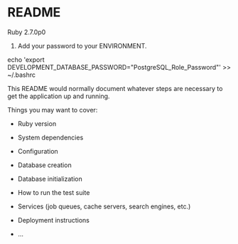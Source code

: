 # README
Ruby 2.7.0p0

1) Add your password to your ENVIRONMENT.

echo 'export DEVELOPMENT_DATABASE_PASSWORD="PostgreSQL_Role_Password"' >> ~/.bashrc


This README would normally document whatever steps are necessary to get the
application up and running.

Things you may want to cover:

* Ruby version

* System dependencies

* Configuration

* Database creation

* Database initialization

* How to run the test suite

* Services (job queues, cache servers, search engines, etc.)

* Deployment instructions

* ...

